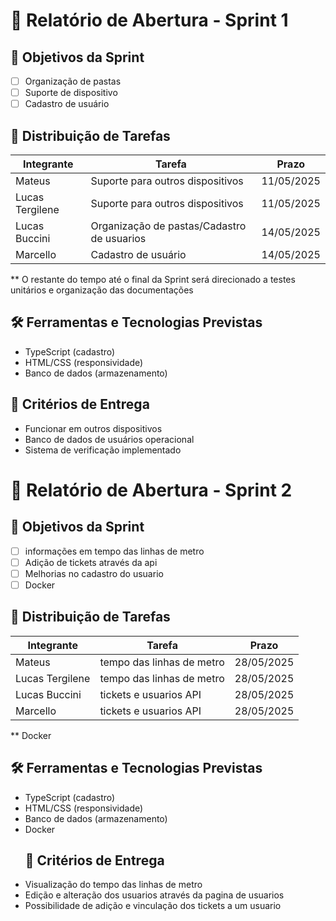 # 🏁 Relatório de Abertura - Sprint 1

## 🎯 Objetivos da Sprint
- [ ] Organização de pastas
- [ ] Suporte de dispositivo
- [ ] Cadastro de usuário

## 👥 Distribuição de Tarefas
| Integrante          | Tarefa                                     | Prazo         |
|---------------------|--------------------------------------------|---------------|
| Mateus              | Suporte para outros dispositivos           | 11/05/2025    |
| Lucas Tergilene     | Suporte para outros dispositivos           | 11/05/2025    |
| Lucas Buccini       | Organização de pastas/Cadastro de usuarios | 14/05/2025    |
| Marcello            | Cadastro de usuário                        | 14/05/2025    |
** O restante do tempo até o final da Sprint será direcionado a testes unitários e organização das documentações
## 🛠️ Ferramentas e Tecnologias Previstas
- TypeScript (cadastro)
- HTML/CSS (responsividade)
- Banco de dados (armazenamento)

## 📌 Critérios de Entrega
- Funcionar em outros dispositivos
- Banco de dados de usuários operacional
- Sistema de verificação implementado

# 🏁 Relatório de Abertura - Sprint 2

## 🎯 Objetivos da Sprint
- [ ] informações em tempo das linhas de metro 
- [ ] Adição de tickets através da api
- [ ] Melhorias no cadastro do usuario
- [ ] Docker 
      
## 👥 Distribuição de Tarefas
| Integrante          | Tarefa                                     | Prazo         |
|---------------------|--------------------------------------------|---------------|
| Mateus              | tempo das linhas de metro                  | 28/05/2025    |
| Lucas Tergilene     | tempo das linhas de metro                  | 28/05/2025    |
| Lucas Buccini       | tickets e usuarios API                     | 28/05/2025    |
| Marcello            | tickets e usuarios API                     | 28/05/2025    |
** Docker
## 🛠️ Ferramentas e Tecnologias Previstas
- TypeScript (cadastro)
- HTML/CSS (responsividade)
- Banco de dados (armazenamento)
- Docker
  ## 📌 Critérios de Entrega
- Visualização do tempo das linhas de metro
- Edição e alteração dos usuarios através da pagina de usuarios
- Possibilidade de adição e vinculação dos tickets a um usuario
